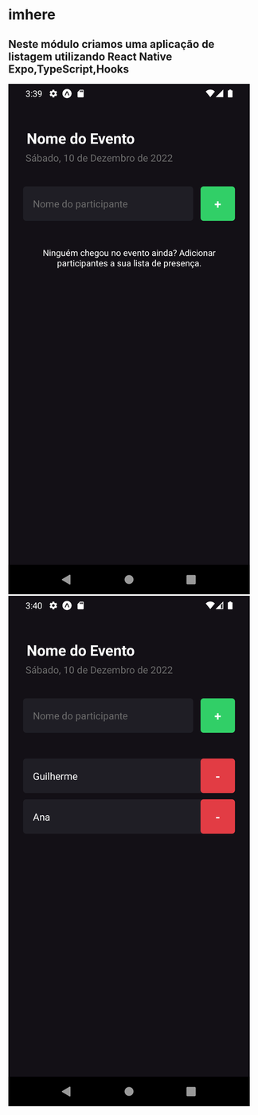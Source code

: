 # imhere

## Neste módulo criamos uma aplicação de listagem utilizando React Native Expo,TypeScript,Hooks

<div>
  <img src="foto2.png"/>
  <img src="foto1.png"/>
</div>
